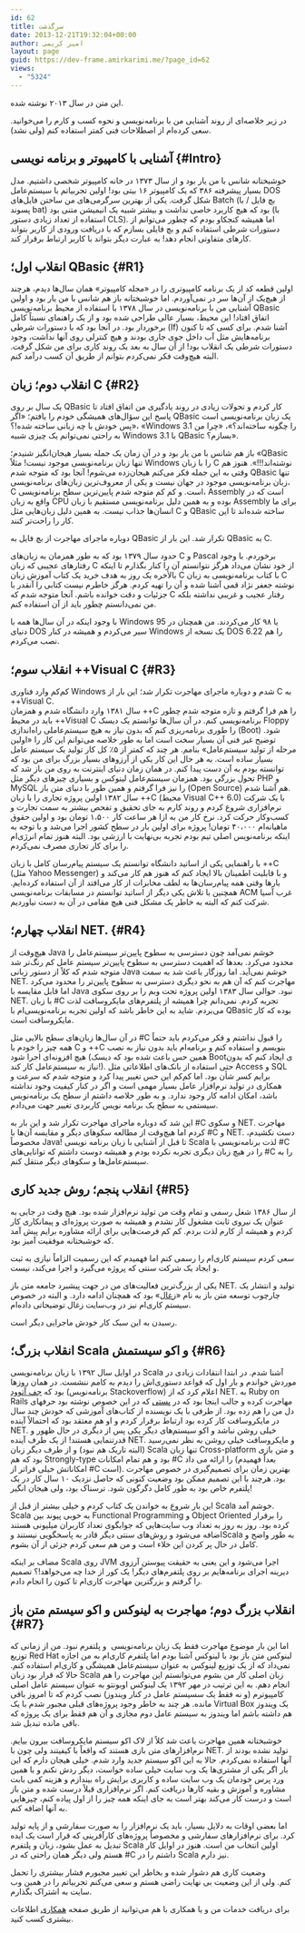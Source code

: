 ```yaml
---
id: 62
title: سرگذشت
date: 2013-12-21T19:32:04+00:00
author: امیر کریمی
layout: page
guid: https://dev-frame.amirkarimi.me/?page_id=62
views:
  - "5324"
---
```


این متن در سال ۲۰۱۳ نوشته شده.

در زیر خلاصه‌ای از روند آشنایی من با برنامه‌نویسی و نحوه کسب و کارم را می‌خوانید. سعی کرده‌ام از اصطلاحات فنی کمتر استفاده کنم (ولی نشد).

## آشنایی با کامپیوتر و برنامه نویسی {#Intro}

خوشبختانه شانس با من یار بود و از سال ۱۳۷۳ در خانه کامپیوتر شخصی داشتیم. مدل بسیار پیشرفته ۳۸۶ که یک کامپیوتر ۱۶ بیتی بود! اولین تجربیاتم با سیستم‌عامل DOS شکل گرفت. یکی از بهترین سرگرمی‌های من ساختن فایل‌های Batch (بچ فایل / با پسوند bat) بود که هیچ کاربرد خاصی نداشت و بیشتر شبیه یک انیمیشن متنی بود (با استفاده از تعداد زیادی دستور CLS). اما همیشه کنجکاو بودم که چطور می‌توانم از دستورات شرطی استفاده کنم و بچ فایلی بسازم که با دریافت ورودی از کاربر بتواند کارهای متفاوتی انجام دهد! به عبارت دیگر بتواند با کاربر ارتباط برقرار کند.

## انقلاب اول؛ QBasic {#R1}

اولین قطعه کد از یک برنامه کامپیوتری را در «مجله کامپیوتر» همان سال‌ها دیدم، هرچند از هیچ‌یک از آن‌ها سر در نمی‌آوردم. اما خوشبختانه باز هم شانس با من یار بود و اولین آشنایی من با برنامه‌نویسی در سال ۱۳۷۸ با استفاده از محیط برنامه‌نویسی QBasic اتفاق افتاد! این محیط، بسیار عالی طراحی شده بود و از یک راهنمای نسبتاً کامل برخوردار بود. در آنجا بود که با دستورات شرطی (If) آشنا شدم. برای کسی که تا کنون برنامه‌هایش مثل آب داخل جوی جاری بودند و هیچ کنترلی روی آنها نداشت، وجود دستورات شرطی یک انقلاب بود! از آن سال به بعد یک روند کاری برای من شکل گرفت. البته هیچ‌وقت فکر نمی‌کردم بتوانم از طریق آن کسب درآمد کنم.

## انقلاب دوم؛ زبان C {#R2}

یک سال بر روی QBasic کار کردم و تحولات زیادی در روند یادگیری من اتفاق افتاد تا پاسخ این سؤال‌های همیشگی خودم را یافتم؛ «اگر QBasic یک زبان برنامه‌نویسی است پس خودش با چه زبانی ساخته شده!؟»، «Windows 3.1 را چگونه ساخته‌اند؟»، «چرا من به راحتی نمی‌توانم یک چیزی شبیه Windows 3.1 با QBasic بسازم؟».

باز هم شانس با من یار بود و در آن زمان یک جمله بسیار هیجان‌انگیز شنیدم؛ «QBasic تنها زبان برنامه‌نویسی موجود نیست! مثلاً Windows را با زبان C نوشته‌اند!!!». هنوز هم وقتی به این جمله فکر می‌کنم هیجان‌زده می‌شوم! آنجا بود که متوجه شدم QBasic تنها زبان برنامه‌نویسی موجود در جهان نیست و یکی از معروف‌ترین زبان‌های برنامه‌نویسی، C است. و کم کم متوجه شدم پایین‌ترین سطح برنامه‌نویسی، Assembly است که در واقع به زبان CPU بوده و به همین دلیل برنامه‌نویسی مستقیم با زبان Assembly برای ما انسان‌ها جذاب نیست. به همین دلیل زبان‌هایی مثل C و QBasic ساخته شده‌اند تا این کار را راحت‌تر کنند.

دوباره ماجرای مهاجرت از بچ فایل به QBasic تکرار شد. این بار از QBasic به C.

حدود سال ۱۳۷۹ بود که به طور همزمان به زبان‌های C و Pascal برخوردم. با وجود رفتارهای عجیبی که زبان C از خود نشان می‌داد هرگز نتوانستم آن را کنار بگذارم تا اینکه بالأخره یک روز به هدف خرید یک کتاب آموزش زبان C با کتاب برنامه‌نویسی به زبان C نوشته جعفر نژاد قمی آشنا شده و آن را تهیه کردم. هرگز خاطرم نیست کتابی را آنقدر با جزئیات و دقت خوانده باشم. آنجا متوجه شدم که C رفتار عجیب و غریبی نداشته بلکه من نمی‌دانستم چطور باید از آن استفاده کنم.

با وجود اینکه در آن سال‌ها همه با Windows 95 یا ۹۸ کار می‌کردند. من همچنان در دنیای DOS سیر می‌کردم و همیشه در کنار Windows یک نسخه از DOS 6.22 را هم نصب می‌کردم.

## انقلاب سوم؛ ++Visual C {#R3}

کم‌کم وارد فناوری Windows شدم و دوباره ماجرای مهاجرت تکرار شد؛ این بار از C به ++Visual C.  
سال ۱۳۸۱ وارد دانشگاه شدم و همزمان ++C را هم فرا گرفتم و تازه متوجه شدم چطور باید در محیط ++Visual C برنامه‌نویسی کنم. در آن سال‌ها توانستم یک دیسک Floppy را طوری برنامه‌ریزی کنم که بدون نیاز به هیچ سیستم‌عاملی راه‌اندازی (Boot) شود. توضیح غیر فنی آن بسیار سخت است اما به طور خلاصه می‌توانم این کار را «اولین مرحله از تولید سیستم‌عامل» بنامم. هر چند که کمتر از ۵٪ کل کار تولید یک سیستم عامل بسیار ساده است. به هر حال این کار یکی از آرزوهای بسیار بزرگ برای من بود که توانسته بودم به آن دست پیدا کنم. در همان زمان دنیای اینترنت به روی من باز شد که تحول بزرگی بود. همزمان سیستم‌عامل لینوکس و بسیاری چیزهای دیگر مثل PHP و MySQL را نیز فرا گرفتم و همین طور با دنیای متن باز (Open Source) هم آشنا شدم.  
سال ۱۳۸۲ اولین پروژه تجاری را با زبان ++C (محیط Visual C++ 6.0) با یک شرکت نرم‌افزاری شروع کردم و روند کارم به جای تحقیق و تفحص بیشتر به سمت تجارت و کسب‌وکار حرکت کرد. نرخ کار من به ازا هر ساعت کار ۱،۵۰۰ تومان بود و اولین حقوق ماهیانه‌ام ۴۰،۰۰۰ تومان! پروژه برای اولین بار در سطح کشور اجرا می‌شد و با توجه به اینکه برنامه‌نویس اصلی تیم بودم تجربه بی‌نهایت با ارزشی بود. البته هنوز تمام انرژی‌ام را برای کار تجاری مصرف نمی‌کردم.

با راهنمایی یکی از اساتید دانشگاه توانستم یک سیستم پیام‌رسان کامل با زبان ++C (مثل Yahoo Messenger) و با قابلیت اطمینان بالا ایجاد کنم که هنوز هم کار می‌کند و بارها وقتی همه پیام‌رسان‌ها به لطف مخابرات از کار می‌افتد از آن استفاده کرده‌ایم. همچنین با تلاش یکی دیگر از اساتید توانستم در مسابقات برنامه‌نویسی ACM غرب آسیا شرکت کنم که البته به خاطر یک مشکل فنی هیچ مقامی در آن به دست نیاوردیم.

## انقلاب چهارم؛ NET. {#R4}

هیچ‌وقت از Java خوشم نمی‌آمد چون دسترسی به سطوح پایین‌تر سیستم‌عامل را محدود می‌کرد. بعدها که اهمیت دسترسی به سطوح پایین‌تر سیستم عامل کم رنگ‌تر شد متوجه شدم که کلاً از دستور زبانی Java خوشم نمی‌آید. اما روزگار باعث شد به سمت NET. مهاجرت کنم که آن هم به نحو دیگری دسترسی به سطوح پایین‌تر را محدود می‌کرد اما قابل مقایسه با Java نبود. حوالی سال ۱۳۸۳ اولین پروژه تحت وبم را بر روی سکوی NET. با زبان #C تجربه کردم. نمی‌دانم چرا همیشه از پلتفرم‌های مایکروسافت لذت می‌بردم. شاید به این خاطر باشد که اولین تجربه برنامه‌نویسی‌ام با QBasic بوده که کار مایکروسافت است.

در آن سال‌ها زبان‌های سطح بالایی مثل #C را قبول نداشتم و فکر می‌کردم باید حتماً همه چیز را خودم با C و ++C بنویسم و استفاده کنم و برنامه‌ام باید بدون نیاز به نصب هیچ افزونه‌ای اجرا شود (همین حس باعث شده بود که دیسک Bootی ایجاد کنم که بدون نیاز به سیستم‌عامل کار کند!). حتی استفاده از بانک‌های اطلاعاتی مثل Access و SQL برایم کسر شأن بود. اما کم‌کم این حس تغییر پیدا کرد و متوجه شدم که سرعت و همکاری در تولید نرم‌افزار عامل بسیار مهمی است و اگر در کنار کیفیت وجود نداشته باشد، امکان ادامه کار وجود ندارد. و به طور خلاصه داشتم از سطح یک برنامه‌نویس سیستمی به سطح یک برنامه نویس کاربردی تغییر جهت می‌دادم.

این شد که دوباره ماجرای مهاجرت تکرار شد و این بار به #C و سکوی NET. مهاجرت کردم اما هیچ‌وقت از مطالعه سکوهای دیگر و مقایسه آن‌ها با #C و NET. دست نکشیدم، مخصوصاً Java! تا قبل از آشنایی با زبان برنامه نویسی Scala لذت برنامه‌نویسی با #C را در هیچ زبان دیگری تجربه نکرده‌ بودم و همیشه دوست داشتم که توانایی‌های #C را به سیستم‌عامل‌ها و سکوهای دیگر منتقل کنم.

## انقلاب پنجم؛ روش جدید کاری {#R5}

از سال ۱۳۸۶ شغل رسمی و تمام وقت من تولید نرم‌افزار شده بود. هیچ وقت در جایی به عنوان یک نیروی ثابت مشغول کار نشدم و همیشه به صورت پروژه‌ای و پیمانکاری کار کردم و همیشه از کارم لذت بردم. کم کم فرصت‌هایی برای ارائه مشاوره برایم پیش آمد که خوشبختانه موفقیت آمیز بود.

سعی کردم سیستم کاری‌ام را رسمی کنم اما فهمیدم که این رسمیت الزاماً نیازی به ثبت و ایجاد یک شرکت سنتی که پروژه می‌گیرد و اجرا می‌کند، نیست.

یکی از بزرگ‌ترین فعالیت‌های من در جهت پیشبرد جامعه متن باز NET. تولید و انتشار یک چارچوب توسعه متن باز به نام «<a href="https://github.com/amirkarimi/xoqal" target="_blank">زغال</a>» بود که همچنان ادامه دارد. و البته در خصوص سیستم کاری‌ام نیز در وب‌سایت زغال توضیحاتی داده‌ام.

رسیدن به این سبک کار خودش ماجرایی دیگر است.

## انقلاب بزرگ؛ Scala و اکو سیستمش {#R6}

در اوایل سال ۱۳۹۲ با زبان برنامه‌نویسی Scala آشنا شدم. در ابتدا انتقادات زیادی در موردش خواندم و بار اول که قواعد دستوری‌اش را دیدم به کامم ننشست. در همان روزها بود که [جف آتوود](http://www.codinghorror.com/blog/) (برنامه‌نویس Stackoverflow) اعلام کرد که از NET. به Ruby on Rails مهاجرت کرده و جالب اینجا بود که در <a href="http://www.codinghorror.com/blog/2013/03/why-ruby.html" target="_blank">پستی</a> که در این خصوص نوشته بود حرفهای دل من را هم زده بود. از طرفی با یک نویسنده از کتاب‌های آموزشی که خودش چند سال در مایکروسافت کار کرده بود ارتباط برقرار کردم و او هم معتقد بود که احتمالاً آینده NET. خیلی روشن نباشد و اکو سیستم‌های دیگر یکی پس از دیگری در حال ظهور و قدرتنمایی هستند! از یک طرف آینده NET. و مایکروسافت خیلی روشن به نظر نمی‌رسید (البته تاریک هم نبود) و از طرف دیگر زبان Scala تنها زبان Cross-platform و متن بازی بود که هم Strongly-type بود و هم تمام امکانات #C را ارائه می داد (بعداً فهمیدم امکاناتش خیلی فراتر از #C است). بهترین زمان برای تصمیم‌گیری در خصوص مهاجرت بود. هرچند با این تصمیم ممکن بود وضعیت کنونی که حاصل نزدیک ۱۰ سال کار در یک پلتفرم خاص بود به طور کامل دگرگون شود. ترسناک بود، ولی هیجان انگیر!

این بار شروع به خواندن یک کتاب کردم و خیلی بیشتر از قبل از Scala خوشم آمد. Scala به خوبی پیوند بین Functional Programming و Object Oriented را برقرار کرده بود. روز به روز به تعداد وب سایت‌هایی که جوابگوی تعداد کاربران میلیونی هستند اضافه می‌شود و روش‌های سنتی دیگر قادر به پاسخگویی نیستند وScala به طور واضح و کامل در حال پر کردن این خلاء است و من هم سعی کردم جزئی از آن بشوم.

مضاف بر اینکه Scala روی JVM اجرا می‌شود و این یعنی به حقیقت پیوستن آرزوی دیرینه اجرای برنامه‌هایم بر روی پلتفرم‌های دیگر! یک کور از خدا چه می‌خواهد!؟ تصمیم را گرفتم و بزرگترین مهاجرت کاری‌ام تا کنون را انجام دادم.

## انقلاب بزرگ دوم؛ مهاجرت به لینوکس و اکو سیستم متن باز {#R7}

اما این بار موضوع مهاجرت فقط یک زبان برنامه‌نویسی  و پلتفرم نبود. من از زمانی که توزیع Red Hat لینوکس متن باز بود با لینوکس آشنا بودم اما پلتفرم کاری‌ام به من اجازه نمی‌داد که از یک توزیع لینوکس به عنوان سیستم‌عامل همیشگی‌ و کاری‌ام استفاده کنم. حالا که قرار بود زبان Scala زبان اصلی کار من بشوم می‌توانستم این مهاجرت را هم انجام دهم. به این ترتیب در مهر ۱۳۹۲ یک لینوکس اوبونتو به عنوان سیستم عامل اصلی کامپیوترم (و نه فقط یک سسیستم عامل در کنار ویندوز) نصب کردم که تا امروز باقی مانده. هر چند به خاطر وجود پروژه‌های قبلی مجبور شدم با یک Virtual Box یک ویندوز هم داشته باشم اما ویندوز به سیستم عامل دوم مجازی و آن هم فقط برای یک پروژه که باقی مانده تبدیل شد.

خوشبختانه همین مهاجرت باعث شد کلاً از لاک اکو سیستم مایکروسافت بیرون بیایم. نرم‌افزارهای متن بازی هستند که واقعاً با کیفیتند ولی چون با NET. تولید نشده بودند از آنها استفاده نمی‌کردم. حالا به این اکو سیستم جدید وارد شدم. خیلی هیجان دارم که این بار اگر یکی از مشتری‌ها یک وب سایت خیلی ساده خواست، دیگر ردش نکنم و با همین ورد پرس خودمان یک وب سایت ساده و کاربری برایش راه بیندازم و هزینه کمی بابت مشاوره و آموزش و بقیه کارها دریافت کنم. اگر نرم‌افزاری قبلاً درست شده و متن باز است و درست کار می‌کند بهتر است به جای اینکه همه چیز را از اول پیاده کنم، چیزهایی به آنها اضافه کنم.

اما بعضی اوقات به دلایل بسیار، باید یک نرم‌افزار را به صورت سفارشی و از پایه تولید کرد. برای نرم‌افزارهای سفارشی و مخصوصاً پروژه‌های کارآفرینی که قرار است یک ایده تبدیل به عمل بشود، زبان و پلتفرم Scala اولین انتخاب من است. هنوز در اوایل کار هستم ولی دیگر همان راحتی که در #C داشتم را در Scala نیز دارم.

وضعیت کاری هم دشوار شده و بخاطر این تغییر مجبورم فشار بیشتری را تحمل کنم. ولی از این وضعیت بی نهایت راضی هستم و سعی می‌کنم تجربیاتم را در همین وب سایت به اشتراک بگذارم.

برای دریافت خدمات من و یا همکاری با هم می‌توانید از طریق صفحه [همکاری](https://dev-frame.amirkarimi.me/%d9%87%d9%85%da%a9%d8%a7%d8%b1%db%8c/ "همکاری") اطلاعات بیشتری کسب کنید.